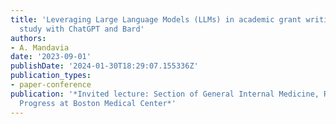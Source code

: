 ```yaml
---
title: 'Leveraging Large Language Models (LLMs) in academic grant writing: a case
  study with ChatGPT and Bard'
authors:
- A. Mandavia
date: '2023-09-01'
publishDate: '2024-01-30T18:29:07.155336Z'
publication_types:
- paper-conference
publication: '*Invited lecture: Section of General Internal Medicine, Research in
  Progress at Boston Medical Center*'
---
```

